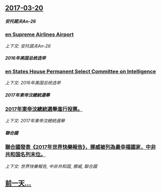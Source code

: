 ## [2017-03-20](/zh/news/2017/03/20/index.md)

##### 安托諾夫An-26
### [en Supreme Airlines Airport ](/zh/news/2017/03/20/en-Supreme-Airlines-Airport.md)
_上下文: 安托諾夫An-26_

##### 2016年美国总统选举
### [en States House Permanent Select Committee on Intelligence ](/zh/news/2017/03/20/en-States-House-Permanent-Select-Committee-on-Intelligence.md)
_上下文: 2016年美国总统选举_

##### 2017年東帝汶總統選舉
### [2017年東帝汶總統選舉進行投票。 ](/zh/news/2017/03/20/2017年東帝汶總統選舉進行投票.md)
_上下文: 2017年東帝汶總統選舉_

##### 聯合國
### [聯合國發表《2017年世界快樂報告》，挪威被列為最幸福國家，中非共和国名列末位。 ](/zh/news/2017/03/20/聯合國發表-2017年世界快樂報告-挪威被列為最幸福國家-中非共和国名列末位.md)
_上下文: 世界快樂報告, 中非共和国, 挪威, 聯合國_

## [前一天...](/zh/news/2017/03/19/index.md)

